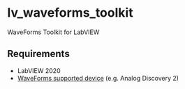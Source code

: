 # lv_waveforms_toolkit
WaveForms Toolkit for LabVIEW

## Requirements
* LabVIEW 2020
* [WaveForms supported device](https://reference.digilentinc.com/reference/software/waveforms/waveforms-3/start) (e.g. Analog Discovery 2)
